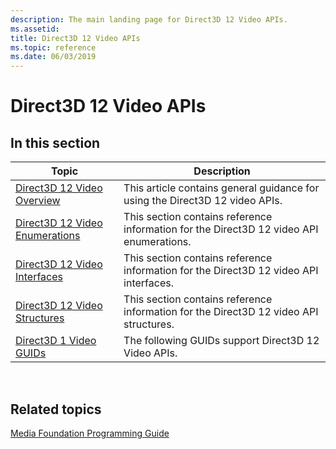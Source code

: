 ```yaml
---
description: The main landing page for Direct3D 12 Video APIs.
ms.assetid: 
title: Direct3D 12 Video APIs
ms.topic: reference
ms.date: 06/03/2019
---
```


# Direct3D 12 Video APIs


## In this section



| Topic                                                                                                                                 | Description                                                                                         |
|---------------------------------------------------------------------------------------------------------------------------------------|-----------------------------------------------------------------------------------------------------|
| [Direct3D 12 Video Overview](direct3d-12-video-overview.md)<br/>                                                       | This article contains general guidance for using the Direct3D 12 video APIs.<br/>  |
| [Direct3D 12 Video Enumerations](direct3d-12-video-enumerations.md)<br/>                                                       | This section contains reference information for the Direct3D 12 video API enumerations.<br/>  |
| [Direct3D 12 Video Interfaces](direct3d-12-video-interfaces.md)<br/>                                                           | This section contains reference information for the Direct3D 12 video API interfaces.<br/>    |
| [Direct3D 12 Video Structures](direct3d-12-video-structures.md)<br/>                                                           | This section contains reference information for the Direct3D 12 video API structures.<br/>    |
| [Direct3D 1 Video GUIDs](direct3d-12-video-guids.md)<br/>                                                                 | The following GUIDs support Direct3D 12 Video APIs.<br/>                                      |



 

## Related topics

<dl> <dt>

[Media Foundation Programming Guide](media-foundation-programming-guide.md)
</dt> </dl>

 

 




